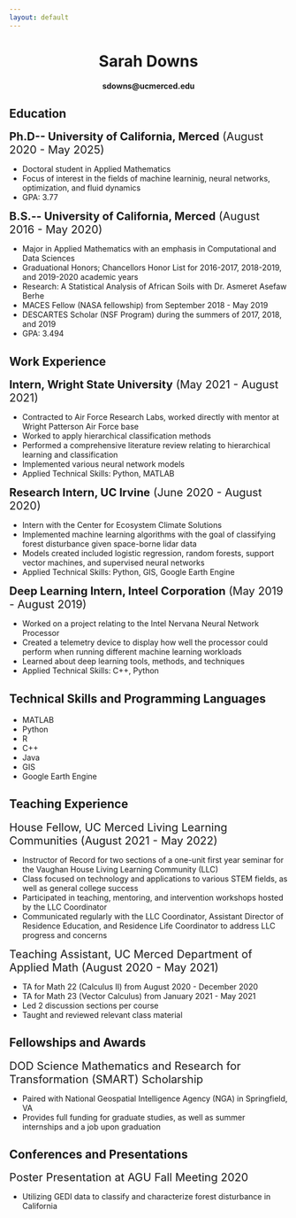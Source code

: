 ```yaml
---
layout: default
---
```


<center> <h1>Sarah Downs </h1></center>

<center> <b>sdowns@ucmerced.edu</b> </center>

## Education

<span style="font-size:20px"> <b>Ph.D-- University of California, Merced</b> (August 2020 - May 2025)</span>
- Doctoral student in Applied Mathematics
- Focus of interest in the fields of machine learninig, neural networks, optimization, and fluid dynamics
- GPA: 3.77

<span style="font-size:20px"> <b>B.S.-- University of California, Merced</b> (August 2016 - May 2020)</span>
- Major in Applied Mathematics with an emphasis in Computational and Data Sciences
- Graduational Honors; Chancellors Honor List for 2016-2017, 2018-2019, and 2019-2020 academic years
- Research: A Statistical Analysis of African Soils with Dr. Asmeret Asefaw Berhe
- MACES Fellow (NASA fellowship) from September 2018 - May 2019
- DESCARTES Scholar (NSF Program) during the summers of 2017, 2018, and 2019
- GPA: 3.494

## Work Experience

<span style="font-size:20px"> <b>Intern, Wright State University</b> (May 2021 - August 2021) </span>
- Contracted to Air Force Research Labs, worked directly with mentor at Wright Patterson Air Force base
- Worked to apply hierarchical classification methods
- Performed a comprehensive literature review relating to hierarchical learning and classification
- Implemented various neural network models
- Applied Technical Skills: Python, MATLAB

<span style="font-size:20px"> <b>Research Intern, UC Irvine</b> (June 2020 - August 2020)</span>
- Intern with the Center for Ecosystem Climate Solutions
- Implemented machine learning algorithms with the goal of classifying forest disturbance given space-borne lidar data
- Models created included logistic regression, random forests, support vector machines, and supervised neural networks
- Applied Technical Skills: Python, GIS, Google Earth Engine

<span style="font-size:20px"> <b>Deep Learning Intern, Inteel Corporation</b> (May 2019 - August 2019)</span>
- Worked on a project relating to the Intel Nervana Neural Network Processor
- Created a telemetry device to display how well the processor could perform when running different machine learning workloads
- Learned about deep learning tools, methods, and techniques
- Applied Technical Skills: C++, Python

## Technical Skills and Programming Languages
- MATLAB
- Python
- R
- C++
- Java
- GIS
- Google Earth Engine

## Teaching Experience

<span style="font-size:20px"> House Fellow, UC Merced Living Learning Communities (August 2021 - May 2022)</span>
- Instructor of Record for two sections of a one-unit first year seminar for the Vaughan House Living Learning Community (LLC)
- Class focused on technology and applications to various STEM fields, as well as general college success
- Participated in teaching, mentoring, and intervention workshops hosted by the LLC Coordinator
- Communicated regularly with the LLC Coordinator, Assistant Director of Residence Education, and Residence Life Coordinator to address LLC progress and concerns

<span style="font-size:20px"> Teaching Assistant, UC Merced Department of Applied Math (August 2020 - May 2021)</span>
- TA for Math 22 (Calculus II) from August 2020 - December 2020
- TA for Math 23 (Vector Calculus) from January 2021 - May 2021
- Led 2 discussion sections per course 
- Taught and reviewed relevant class material

## Fellowships and Awards

<span style="font-size:20px"> DOD Science Mathematics and Research for Transformation (SMART) Scholarship</span>
- Paired with National Geospatial Intelligence Agency (NGA) in Springfield, VA
- Provides full funding for graduate studies, as well as summer internships and a job upon graduation

## Conferences and Presentations
<span style="font-size:20px"> Poster Presentation at AGU Fall Meeting 2020</span>
- Utilizing GEDI data to classify and characterize forest disturbance in California